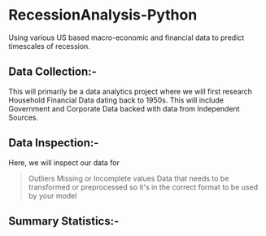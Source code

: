 # RecessionAnalysis-Python
Using various US based macro-economic and financial data to predict timescales of recession. 

## Data Collection:-
This will primarily be a data analytics project where we will first research Household Financial Data dating back to 1950s.
This will include Government and Corporate Data backed with data from Independent Sources. 

## Data Inspection:-
Here, we will inspect our data for 
>Outliers
>Missing or Incomplete values
>Data that needs to be transformed or preprocessed so it's in the correct format to be used by your model

## Summary Statistics:-
